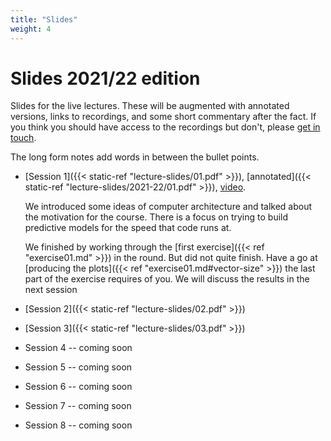 ```yaml
---
title: "Slides"
weight: 4
---
```


# Slides 2021/22 edition

Slides for the live lectures. These will be augmented with annotated
versions, links to recordings, and some short commentary after the
fact. If you think you should have access to the recordings but don't,
please [get in touch]((mailto:lawrence.mitchell@durham.ac.uk)).

The long form notes add words in between the bullet points.

- [Session 1]({{< static-ref "lecture-slides/01.pdf" >}}),
  [annotated]({{< static-ref "lecture-slides/2021-22/01.pdf" >}}),
  [video](https://durham.cloud.panopto.eu/Panopto/Pages/Viewer.aspx?id=052e8585-00a0-444a-829a-ae1900b6870e).
  
  We introduced some ideas of computer architecture and talked about
  the motivation for the course. There is a focus on trying to build
  predictive models for the speed that code runs at.
  
  We finished by working through the [first exercise]({{< ref
  "exercise01.md" >}}) in the round. But did not quite finish. Have a
  go at [producing the plots]({{< ref "exercise01.md#vector-size" >}})
  the last part of the exercise requires of you. We will discuss the
  results in the next session
  
- [Session 2]({{< static-ref "lecture-slides/02.pdf" >}})
- [Session 3]({{< static-ref "lecture-slides/03.pdf" >}})
- Session 4 -- coming soon
- Session 5 -- coming soon
- Session 6 -- coming soon
- Session 7 -- coming soon
- Session 8 -- coming soon
